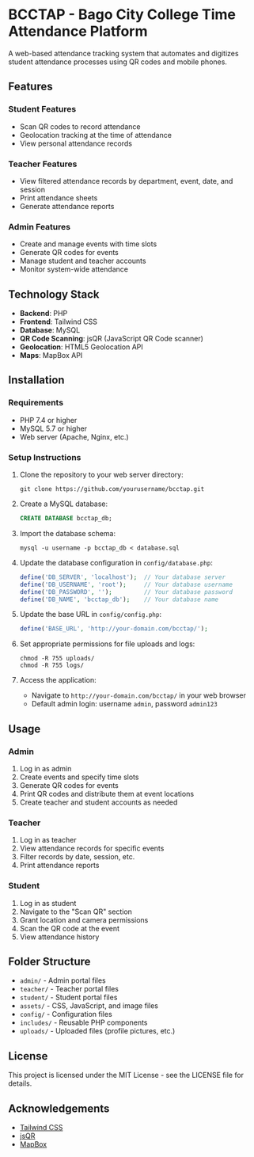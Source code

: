 # BCCTAP - Bago City College Time Attendance Platform

A web-based attendance tracking system that automates and digitizes student attendance processes using QR codes and mobile phones.

## Features

### Student Features
- Scan QR codes to record attendance
- Geolocation tracking at the time of attendance
- View personal attendance records

### Teacher Features
- View filtered attendance records by department, event, date, and session
- Print attendance sheets
- Generate attendance reports

### Admin Features
- Create and manage events with time slots
- Generate QR codes for events
- Manage student and teacher accounts
- Monitor system-wide attendance

## Technology Stack

- **Backend**: PHP
- **Frontend**: Tailwind CSS
- **Database**: MySQL
- **QR Code Scanning**: jsQR (JavaScript QR Code scanner)
- **Geolocation**: HTML5 Geolocation API
- **Maps**: MapBox API

## Installation

### Requirements
- PHP 7.4 or higher
- MySQL 5.7 or higher
- Web server (Apache, Nginx, etc.)

### Setup Instructions

1. Clone the repository to your web server directory:
   ```
   git clone https://github.com/yourusername/bcctap.git
   ```

2. Create a MySQL database:
   ```sql
   CREATE DATABASE bcctap_db;
   ```

3. Import the database schema:
   ```
   mysql -u username -p bcctap_db < database.sql
   ```

4. Update the database configuration in `config/database.php`:
   ```php
   define('DB_SERVER', 'localhost');  // Your database server
   define('DB_USERNAME', 'root');     // Your database username
   define('DB_PASSWORD', '');         // Your database password
   define('DB_NAME', 'bcctap_db');    // Your database name
   ```

5. Update the base URL in `config/config.php`:
   ```php
   define('BASE_URL', 'http://your-domain.com/bcctap/');
   ```

6. Set appropriate permissions for file uploads and logs:
   ```
   chmod -R 755 uploads/
   chmod -R 755 logs/
   ```

7. Access the application:
   - Navigate to `http://your-domain.com/bcctap/` in your web browser
   - Default admin login: username `admin`, password `admin123`

## Usage

### Admin
1. Log in as admin
2. Create events and specify time slots
3. Generate QR codes for events
4. Print QR codes and distribute them at event locations
5. Create teacher and student accounts as needed

### Teacher
1. Log in as teacher
2. View attendance records for specific events
3. Filter records by date, session, etc.
4. Print attendance reports

### Student
1. Log in as student
2. Navigate to the "Scan QR" section
3. Grant location and camera permissions
4. Scan the QR code at the event
5. View attendance history

## Folder Structure

- `admin/` - Admin portal files
- `teacher/` - Teacher portal files
- `student/` - Student portal files
- `assets/` - CSS, JavaScript, and image files
- `config/` - Configuration files
- `includes/` - Reusable PHP components
- `uploads/` - Uploaded files (profile pictures, etc.)

## License

This project is licensed under the MIT License - see the LICENSE file for details.

## Acknowledgements

- [Tailwind CSS](https://tailwindcss.com/)
- [jsQR](https://github.com/cozmo/jsQR)
- [MapBox](https://www.mapbox.com/)